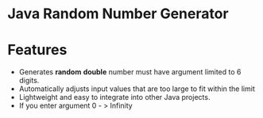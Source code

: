 # Java Random Number Generator

# Features
- Generates **random** **double** number must have argument limited to 6 digits.
- Automatically adjusts input values that are too large to fit within the limit
- Lightweight and easy to integrate into other Java projects.
- If you enter argument 0 - > Infinity



